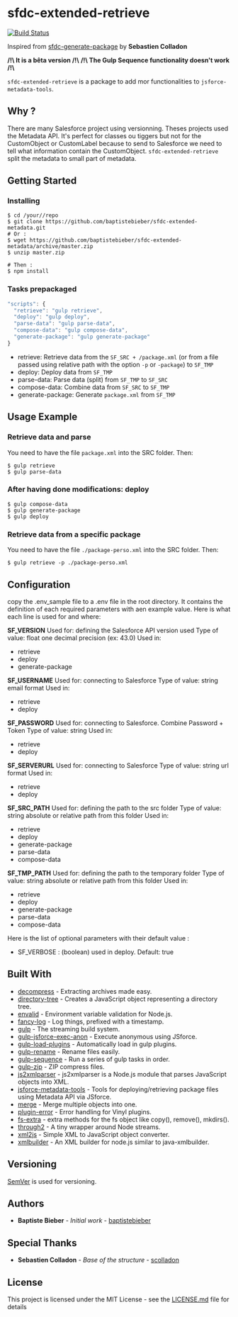 # sfdc-extended-retrieve

[![Build Status](https://travis-ci.org/baptistebieber/sfdc-extended-metadata.svg?branch=master)](https://travis-ci.org/baptistebieber/sfdc-extended-metadata)

Inspired from [sfdc-generate-package](https://github.com/scolladon/sfdc-generate-package) by **Sebastien Colladon**

**/!\ It is a bêta version /!\\**
**/!\ The Gulp Sequence functionality doesn't work /!\\**

`sfdc-extended-retrieve` is a package to add mor functionalities to `jsforce-metadata-tools`.


## Why ?
There are many Salesforce project using versionning. Theses projects used the Metadata API.
It's perfect for classes ou tiggers but not for the CustomObject or CustomLabel because to send to Salesforce we need to tell what information contain the CustomObject.
`sfdc-extended-retrieve` split the metadata to small part of metadata.


## Getting Started

### Installing

```
$ cd /your//repo
$ git clone https://github.com/baptistebieber/sfdc-extended-metadata.git
# Or :
$ wget https://github.com/baptistebieber/sfdc-extended-metadata/archive/master.zip
$ unzip master.zip

# Then :
$ npm install
```

### Tasks prepackaged
```javascript
"scripts": {
  "retrieve": "gulp retrieve",
  "deploy": "gulp deploy",
  "parse-data": "gulp parse-data",
  "compose-data": "gulp compose-data",
  "generate-package": "gulp generate-package"
}
```

* retrieve: Retrieve data from the `SF_SRC + /package.xml` (or from a file passed using relative path with the option `-p` or `-package`) to `SF_TMP`
* deploy: Deploy data from `SF_TMP`
* parse-data: Parse data (split) from `SF_TMP` to `SF_SRC`
* compose-data: Combine data from `SF_SRC` to `SF_TMP`
* generate-package: Generate `package.xml` from `SF_TMP`


## Usage Example

### Retrieve data and parse
You need to have the file `package.xml` into the SRC folder.
Then:
```
$ gulp retrieve
$ gulp parse-data
```

### After having done modifications: deploy
```
$ gulp compose-data
$ gulp generate-package
$ gulp deploy
```

### Retrieve data from a specific package
You need to have the file `./package-perso.xml` into the SRC folder.
Then:
```
$ gulp retrieve -p ./package-perso.xml
```


## Configuration
copy the .env_sample file to a .env file in the root directory.
It contains the definition of each required parameters with aen example value.
Here is what each line is used for and where:

**SF_VERSION**
Used for: defining the Salesforce API version used
Type of value: float one decimal precision (ex: 43.0)
Used in:
* retrieve
* deploy
* generate-package

**SF_USERNAME**
Used for: connecting to Salesforce
Type of value: string email format
Used in:
* retrieve
* deploy

**SF_PASSWORD**
Used for: connecting to Salesforce. Combine Password + Token
Type of value: string
Used in:
* retrieve
* deploy

**SF_SERVERURL**
Used for: connecting to Salesforce
Type of value: string url format
Used in:
* retrieve
* deploy

**SF_SRC_PATH**
Used for: defining the path to the src folder
Type of value: string absolute or relative path from this folder
Used in:
* retrieve
* deploy
* generate-package
* parse-data
* compose-data

**SF_TMP_PATH**
Used for: defining the path to the temporary folder
Type of value: string absolute or relative path from this folder
Used in:
* retrieve
* deploy
* generate-package
* parse-data
* compose-data

Here is the list of optional parameters with their default value :
* SF_VERBOSE : (boolean) used in deploy. Default: true


## Built With

* [decompress](https://github.com/kevva/decompress) - Extracting archives made easy.
* [directory-tree](https://github.com/mihneadb/node-directory-tree) - Creates a JavaScript object representing a directory tree.
* [envalid](https://github.com/af/envalid) - Environment variable validation for Node.js.
* [fancy-log](https://github.com/js-cli/fancy-log) - Log things, prefixed with a timestamp.
* [gulp](https://github.com/gulpjs/gulp) - The streaming build system.
* [gulp-jsforce-exec-anon](https://github.com/scolladon/gulp-jsforce-exec-anon) - Execute anonymous using JSforce.
* [gulp-load-plugins](https://github.com/jackfranklin/gulp-load-plugins) - Automatically load in gulp plugins.
* [gulp-rename](https://github.com/hparra/gulp-rename) - Rename files easily.
* [gulp-sequence](https://github.com/teambition/gulp-sequence) - Run a series of gulp tasks in order.
* [gulp-zip](https://github.com/sindresorhus/gulp-zip) - ZIP compress files.
* [js2xmlparser](https://github.com/michaelkourlas/node-js2xmlparser) - js2xmlparser is a Node.js module that parses JavaScript objects into XML.
* [jsforce-metadata-tools](https://github.com/jsforce/jsforce-metadata-tools) - Tools for deploying/retrieving package files using Metadata API via JSforce.
* [merge](https://github.com/yeikos/js.merge) - Merge multiple objects into one.
* [plugin-error](https://github.com/gulpjs/plugin-error) - Error handling for Vinyl plugins.
* [fs-extra](https://github.com/jprichardson/node-fs-extra) - extra methods for the fs object like copy(), remove(), mkdirs().
* [through2](https://github.com/rvagg/through2) - A tiny wrapper around Node streams.
* [xml2js](https://github.com/Leonidas-from-XIV/node-xml2js) - Simple XML to JavaScript object converter.
* [xmlbuilder](https://github.com/oozcitak/xmlbuilder-js) - An XML builder for node.js similar to java-xmlbuilder.


## Versioning

[SemVer](http://semver.org/) is used for versioning.


## Authors

* **Baptiste Bieber** - *Initial work* - [baptistebieber](https://github.com/baptistebieber)


## Special Thanks

* **Sebastien Colladon** - *Base of the structure* - [scolladon](https://github.com/scolladon)


## License

This project is licensed under the MIT License - see the [LICENSE.md](LICENSE.md) file for details